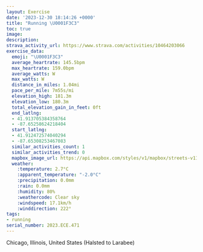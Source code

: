 ```yaml
---
layout: Exercise
date: '2023-12-30 18:14:26 +0000'
title: "Running \U0001F3C3"
toc: true
image:
description:
strava_activity_url: https://www.strava.com/activities/10464203066
exercise_data:
  emoji: "\U0001F3C3"
  average_heartrate: 145.5bpm
  max_heartrate: 159.0bpm
  average_watts: W
  max_watts: W
  distance_in_miles: 1.04mi
  pace_per_mile: 7m55s/mi
  elevation_high: 181.3m
  elevation_low: 180.3m
  total_elevation_gain_in_feet: 0ft
  end_latlng:
  - 41.913705384358764
  - -87.65258624218404
  start_latlng:
  - 41.912472574040294
  - -87.65308253467083
  similar_activities_count: 1
  similar_activities_trend: 0
  mapbox_image_url: https://api.mapbox.com/styles/v1/mapbox/streets-v11/static/path-5+787af2-1.0(%7Dgy~Fbl~uO%3FyJMsICcGB%7DDCaHAgACKEAG%40EDATF%7CEPtb%40),pin-s-s+e5b22e(-87.65138,41.91375),pin-s-f+89ae00(-87.65062999999998,41.91385000000001)/auto/800x800?access_token=pk.eyJ1Ijoiam9zaGJlY2ttYW4iLCJhIjoiY205eWR2aDd1MWZ6djJrbXc4a3M0bWZleiJ9.XiG9OWkNcZk2QzjJbxLB4A
  weather:
    :temperature: 2.7°C
    :apparent_temperature: "-2.0°C"
    :precipitation: 0.0mm
    :rain: 0.0mm
    :humidity: 80%
    :weathercode: Clear sky
    :windspeed: 17.1km/h
    :winddirection: 222°
tags:
- running
serial_number: 2023.ECE.471
---
```

Chicago, Illinois, United States (Halsted to Larabee)
